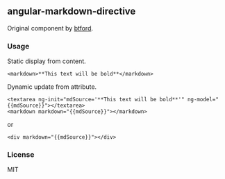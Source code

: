 ## angular-markdown-directive
Original component by [btford](https://github.com/btford/angular-markdown-directive).

### Usage
Static display from content.

    <markdown>**This text will be bold**</markdown>
    
Dynamic update from attribute.

    <textarea ng-init="mdSource='**This text will be bold**'" ng-model="{{mdSource}}"></textarea>
    <markdown markdown="{{mdSource}}"></markdown>
    
or

    <div markdown="{{mdSource}}"></div>

### License
MIT
